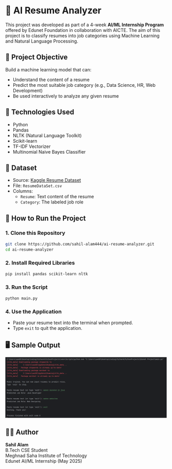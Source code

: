 # 🤖 AI Resume Analyzer

This project was developed as part of a 4-week **AI/ML Internship Program** offered by Edunet Foundation in collaboration with AICTE. The aim of this project is to classify resumes into job categories using Machine Learning and Natural Language Processing.

## 📌 Project Objective

Build a machine learning model that can:
- Understand the content of a resume
- Predict the most suitable job category (e.g., Data Science, HR, Web Development)
- Be used interactively to analyze any given resume

## 🧠 Technologies Used

- Python
- Pandas
- NLTK (Natural Language Toolkit)
- Scikit-learn
- TF-IDF Vectorizer
- Multinomial Naive Bayes Classifier

## 📂 Dataset

- Source: [Kaggle Resume Dataset](https://www.kaggle.com/datasets/gauravduttakiit/resume-dataset)
- File: `ResumeDataSet.csv`
- Columns:
  - `Resume`: Text content of the resume
  - `Category`: The labeled job role

## 🚀 How to Run the Project

### 1. Clone this Repository
```bash
git clone https://github.com/sahil-alam444/ai-resume-analyzer.git
cd ai-resume-analyzer
```

### 2. Install Required Libraries
```bash
pip install pandas scikit-learn nltk
```

### 3. Run the Script
```bash
python main.py
```

### 4. Use the Application
- Paste your resume text into the terminal when prompted.
- Type `exit` to quit the application.

## 🖥️ Sample Output

![Sample Output](Output.png)

## 🧑‍🎓 Author

**Sahil Alam**  
B.Tech CSE Student  
Meghnad Saha Institute of Technology  
Edunet AI/ML Internship (May 2025)
